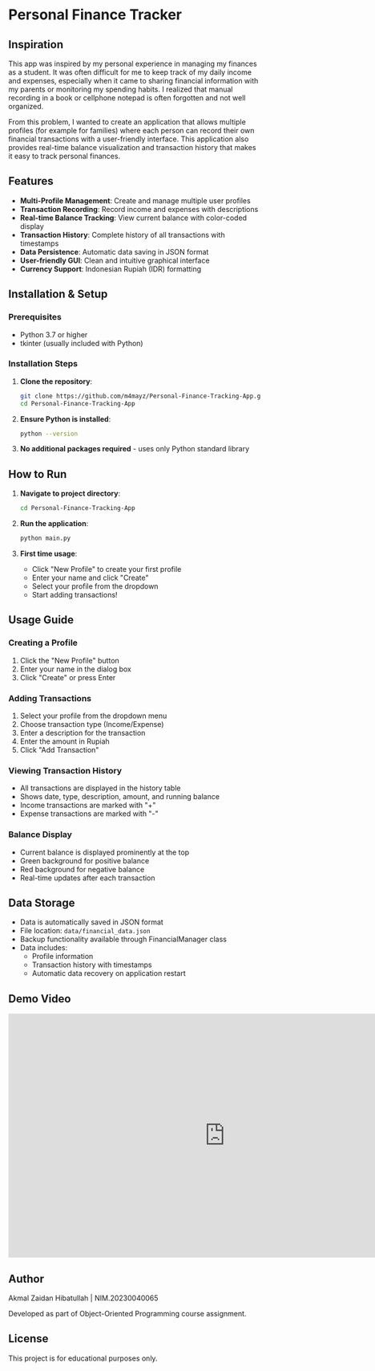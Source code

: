 # Personal Finance Tracker

## Inspiration

This app was inspired by my personal experience in managing my finances as a student. It was often difficult for me to keep track of my daily income and expenses, especially when it came to sharing financial information with my parents or monitoring my spending habits. I realized that manual recording in a book or cellphone notepad is often forgotten and not well organized.

From this problem, I wanted to create an application that allows multiple profiles (for example for families) where each person can record their own financial transactions with a user-friendly interface. This application also provides real-time balance visualization and transaction history that makes it easy to track personal finances.

## Features

-   **Multi-Profile Management**: Create and manage multiple user profiles
-   **Transaction Recording**: Record income and expenses with descriptions
-   **Real-time Balance Tracking**: View current balance with color-coded display
-   **Transaction History**: Complete history of all transactions with timestamps
-   **Data Persistence**: Automatic data saving in JSON format
-   **User-friendly GUI**: Clean and intuitive graphical interface
-   **Currency Support**: Indonesian Rupiah (IDR) formatting

## Installation & Setup

### Prerequisites

-   Python 3.7 or higher
-   tkinter (usually included with Python)

### Installation Steps

1. **Clone the repository**:

    ```bash
    git clone https://github.com/m4mayz/Personal-Finance-Tracking-App.git
    cd Personal-Finance-Tracking-App
    ```

2. **Ensure Python is installed**:

    ```bash
    python --version
    ```

3. **No additional packages required** - uses only Python standard library

## How to Run

1. **Navigate to project directory**:

    ```bash
    cd Personal-Finance-Tracking-App
    ```

2. **Run the application**:

    ```bash
    python main.py
    ```

3. **First time usage**:
    - Click "New Profile" to create your first profile
    - Enter your name and click "Create"
    - Select your profile from the dropdown
    - Start adding transactions!

## Usage Guide

### Creating a Profile

1. Click the "New Profile" button
2. Enter your name in the dialog box
3. Click "Create" or press Enter

### Adding Transactions

1. Select your profile from the dropdown menu
2. Choose transaction type (Income/Expense)
3. Enter a description for the transaction
4. Enter the amount in Rupiah
5. Click "Add Transaction"

### Viewing Transaction History

-   All transactions are displayed in the history table
-   Shows date, type, description, amount, and running balance
-   Income transactions are marked with "+"
-   Expense transactions are marked with "-"

### Balance Display

-   Current balance is displayed prominently at the top
-   Green background for positive balance
-   Red background for negative balance
-   Real-time updates after each transaction

## Data Storage

-   Data is automatically saved in JSON format
-   File location: `data/financial_data.json`
-   Backup functionality available through FinancialManager class
-   Data includes:
    -   Profile information
    -   Transaction history with timestamps
    -   Automatic data recovery on application restart

## Demo Video

<iframe width="864" height="486" src="https://www.youtube.com/embed/Skxm2a5SdRI" title="[DEMO] Personal Finance Tracker by Akmal Zaidan" frameborder="0" allow="accelerometer; autoplay; clipboard-write; encrypted-media; gyroscope; picture-in-picture; web-share" referrerpolicy="strict-origin-when-cross-origin" allowfullscreen></iframe>

## Author

Akmal Zaidan Hibatullah | NIM.20230040065

Developed as part of Object-Oriented Programming course assignment.

## License

This project is for educational purposes only.
